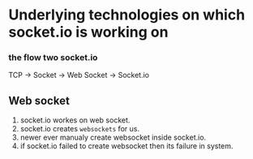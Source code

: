 # Underlying technologies on which socket.io is working on

### the flow two socket.io

TCP -> Socket -> Web Socket -> Socket.io

## Web socket

1. socket.io workes on web socket.
2. socket.io creates `websockets` for us.
3. newer ever manualy create websocket inside socket.io.
4. if socket.io failed to create websocket then its failure in system.
